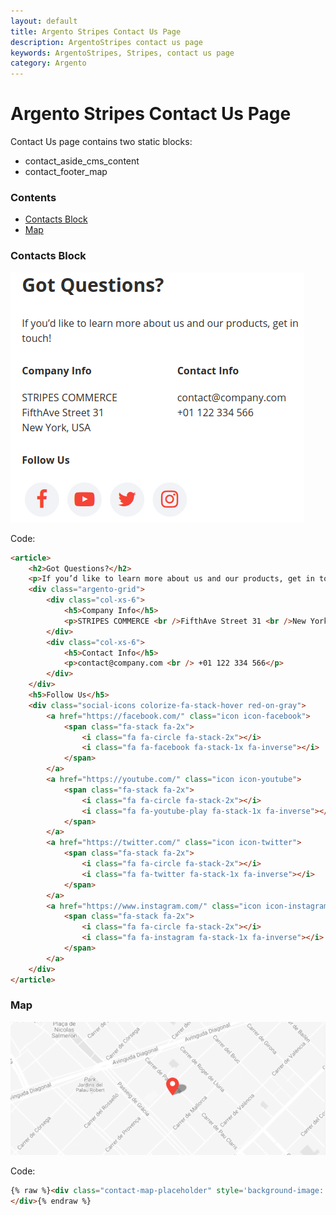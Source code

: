 ```yaml
---
layout: default
title: Argento Stripes Contact Us Page
description: ArgentoStripes contact us page
keywords: ArgentoStripes, Stripes, contact us page
category: Argento
---
```


# Argento Stripes Contact Us Page

Contact Us page contains two static blocks:

 -  contact_aside_cms_content
 -  contact_footer_map

### Contents

 -  [Contacts Block](#contacts-block)
 -  [Map](#map)

### Contacts Block

![Contacts Block](/images/m2/argento/stripes/contact-us/contacts.png)

Code:

```html
<article>
    <h2>Got Questions?</h2>
    <p>If you’d like to learn more about us and our products, get in touch!</p>
    <div class="argento-grid">
        <div class="col-xs-6">
            <h5>Company Info</h5>
            <p>STRIPES COMMERCE <br />FifthAve Street 31 <br />New York, USA</p>
        </div>
        <div class="col-xs-6">
            <h5>Contact Info</h5>
            <p>contact@company.com <br /> +01 122 334 566</p>
        </div>
    </div>
    <h5>Follow Us</h5>
    <div class="social-icons colorize-fa-stack-hover red-on-gray">
        <a href="https://facebook.com/" class="icon icon-facebook">
            <span class="fa-stack fa-2x">
                <i class="fa fa-circle fa-stack-2x"></i>
                <i class="fa fa-facebook fa-stack-1x fa-inverse"></i>
            </span>
        </a>
        <a href="https://youtube.com/" class="icon icon-youtube">
            <span class="fa-stack fa-2x">
                <i class="fa fa-circle fa-stack-2x"></i>
                <i class="fa fa-youtube-play fa-stack-1x fa-inverse"></i>
            </span>
        </a>
        <a href="https://twitter.com/" class="icon icon-twitter">
            <span class="fa-stack fa-2x">
                <i class="fa fa-circle fa-stack-2x"></i>
                <i class="fa fa-twitter fa-stack-1x fa-inverse"></i>
            </span>
        </a>
        <a href="https://www.instagram.com/" class="icon icon-instagram">
            <span class="fa-stack fa-2x">
                <i class="fa fa-circle fa-stack-2x"></i>
                <i class="fa fa-instagram fa-stack-1x fa-inverse"></i>
            </span>
        </a>
    </div>
</article>
```

### Map

![Map](/images/m2/argento/stripes/contact-us/map.png)

Code:

```html
{% raw %}<div class="contact-map-placeholder" style='background-image: url({{media url="wysiwyg/contact-map.png"}})'>
</div>{% endraw %}
```
